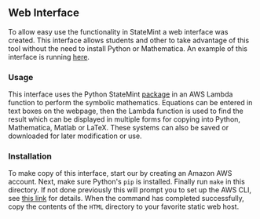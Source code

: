 ## Web Interface

To allow easy use the functionality in StateMint a web interface was created.
This interface allows students and other to take advantage of this tool without the need to install Python or Mathematica.
An example of this interface is running [here](statemint.camerondevine.me).

### Usage

This interface uses the Python StateMint [package](../python/README.md) in an AWS Lambda function to perform the symbolic mathematics.
Equations can be entered in text boxes on the webpage, then the Lambda function is used to find the result which can be displayed in multiple forms for copying into Python, Mathematica, Matlab or LaTeX.
These systems can also be saved or downloaded for later modification or use.

### Installation

To make copy of this interface, start our by creating an Amazon AWS account.
Next, make sure Python's `pip` is installed.
Finally run `make` in this directory.
If not done previously this will prompt you to set up the AWS CLI, see [this link](https://docs.aws.amazon.com/cli/latest/userguide/cli-chap-getting-started.html) for details.
When the command has completed successfully, copy the contents of the `HTML` directory to your favorite static web host.
<!--stackedit_data:
eyJoaXN0b3J5IjpbMTg3NDQzMjY5MF19
-->
